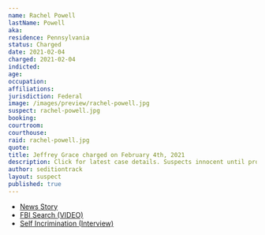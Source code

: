 ```yaml
---
name: Rachel Powell
lastName: Powell
aka:
residence: Pennsylvania
status: Charged
date: 2021-02-04
charged: 2021-02-04
indicted:
age:
occupation:
affiliations:
jurisdiction: Federal
image: /images/preview/rachel-powell.jpg
suspect: rachel-powell.jpg
booking:
courtroom:
courthouse:
raid: rachel-powell.jpg
quote:
title: Jeffrey Grace charged on February 4th, 2021
description: Click for latest case details. Suspects innocent until proven guilty.
author: seditiontrack
layout: suspect
published: true
---
```

- [News Story](https://www.seattletimes.com/seattle-news/crime/clark-county-man-charged-with-entering-capitol-during-siege/)
- [FBI Search (VIDEO)](https://www.wpxi.com/news/top-stories/local-woman-wanted-role-violence-us-capitol-custody-source-say/CDOTG3JKHRGQXMZW4GOVFKOJHQ/)
- [Self Incrimination (Interview)](https://www.newyorker.com/news/news-desk/a-pennsylvania-mothers-path-to-insurrection-capitol-riot)